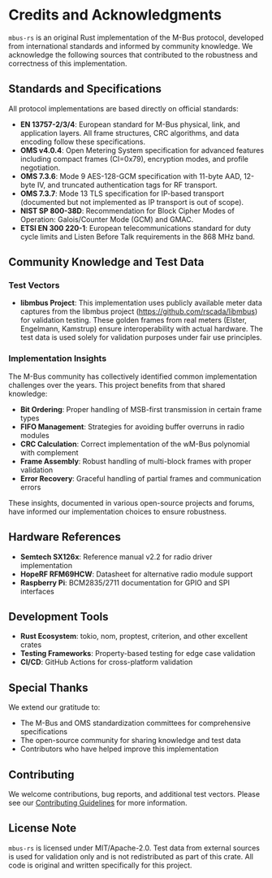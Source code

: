 # Credits and Acknowledgments

`mbus-rs` is an original Rust implementation of the M-Bus protocol, developed from international standards and informed by community knowledge. We acknowledge the following sources that contributed to the robustness and correctness of this implementation.

## Standards and Specifications

All protocol implementations are based directly on official standards:

- **EN 13757-2/3/4**: European standard for M-Bus physical, link, and application layers. All frame structures, CRC algorithms, and data encoding follow these specifications.
- **OMS v4.0.4**: Open Metering System specification for advanced features including compact frames (CI=0x79), encryption modes, and profile negotiation.
- **OMS 7.3.6**: Mode 9 AES-128-GCM specification with 11-byte AAD, 12-byte IV, and truncated authentication tags for RF transport.
- **OMS 7.3.7**: Mode 13 TLS specification for IP-based transport (documented but not implemented as IP transport is out of scope).
- **NIST SP 800-38D**: Recommendation for Block Cipher Modes of Operation: Galois/Counter Mode (GCM) and GMAC.
- **ETSI EN 300 220-1**: European telecommunications standard for duty cycle limits and Listen Before Talk requirements in the 868 MHz band.

## Community Knowledge and Test Data

### Test Vectors
- **libmbus Project**: This implementation uses publicly available meter data captures from the libmbus project (https://github.com/rscada/libmbus) for validation testing. These golden frames from real meters (Elster, Engelmann, Kamstrup) ensure interoperability with actual hardware. The test data is used solely for validation purposes under fair use principles.

### Implementation Insights
The M-Bus community has collectively identified common implementation challenges over the years. This project benefits from that shared knowledge:

- **Bit Ordering**: Proper handling of MSB-first transmission in certain frame types
- **FIFO Management**: Strategies for avoiding buffer overruns in radio modules
- **CRC Calculation**: Correct implementation of the wM-Bus polynomial with complement
- **Frame Assembly**: Robust handling of multi-block frames with proper validation
- **Error Recovery**: Graceful handling of partial frames and communication errors

These insights, documented in various open-source projects and forums, have informed our implementation choices to ensure robustness.

## Hardware References

- **Semtech SX126x**: Reference manual v2.2 for radio driver implementation
- **HopeRF RFM69HCW**: Datasheet for alternative radio module support
- **Raspberry Pi**: BCM2835/2711 documentation for GPIO and SPI interfaces

## Development Tools

- **Rust Ecosystem**: tokio, nom, proptest, criterion, and other excellent crates
- **Testing Frameworks**: Property-based testing for edge case validation
- **CI/CD**: GitHub Actions for cross-platform validation

## Special Thanks

We extend our gratitude to:
- The M-Bus and OMS standardization committees for comprehensive specifications
- The open-source community for sharing knowledge and test data
- Contributors who have helped improve this implementation

## Contributing

We welcome contributions, bug reports, and additional test vectors. Please see our [Contributing Guidelines](CONTRIBUTING.md) for more information.

## License Note

`mbus-rs` is licensed under MIT/Apache-2.0. Test data from external sources is used for validation only and is not redistributed as part of this crate. All code is original and written specifically for this project.